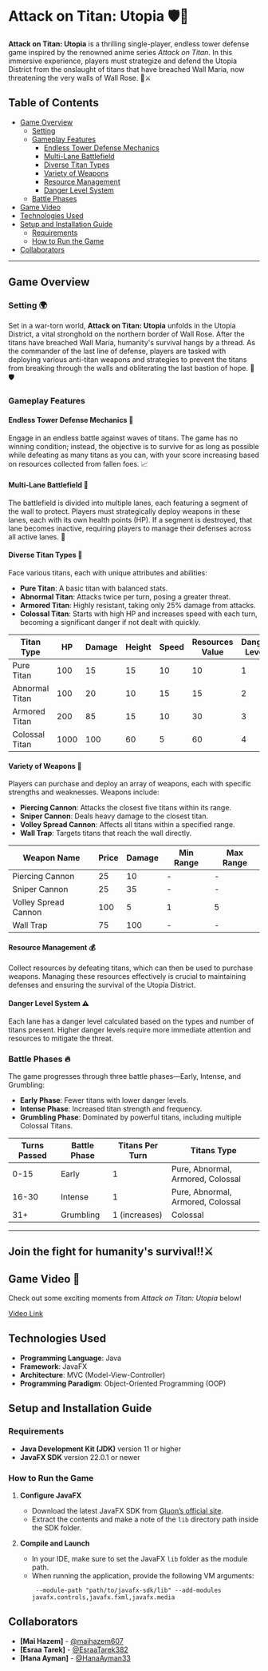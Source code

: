 # Attack on Titan: Utopia 🛡️👾

**Attack on Titan: Utopia** is a thrilling single-player, endless tower defense game inspired by the renowned anime series _Attack on Titan_. In this immersive experience, players must strategize and defend the Utopia District from the onslaught of titans that have breached Wall Maria, now threatening the very walls of Wall Rose. 🏰⚔️

## Table of Contents

- [Game Overview](#game-overview)
  - [Setting](#setting)
  - [Gameplay Features](#gameplay-features)
    - [Endless Tower Defense Mechanics](#endless-tower-defense-mechanics)
    - [Multi-Lane Battlefield](#multi-lane-battlefield)
    - [Diverse Titan Types](#diverse-titan-types)
    - [Variety of Weapons](#variety-of-weapons)
    - [Resource Management](#resource-management)
    - [Danger Level System](#danger-level-system)
  - [Battle Phases](#battle-phases)
- [Game Video](#game-video)
- [Technologies Used](#technologies-used)
- [Setup and Installation Guide](#setup-and-installation-guide)
  - [Requirements](#requirements)
  - [How to Run the Game](#how-to-run-the-game)
- [Collaborators](#collaborators)

---

## Game Overview

### Setting 🌍

Set in a war-torn world, **Attack on Titan: Utopia** unfolds in the Utopia District, a vital stronghold on the northern border of Wall Rose. After the titans have breached Wall Maria, humanity's survival hangs by a thread. As the commander of the last line of defense, players are tasked with deploying various anti-titan weapons and strategies to prevent the titans from breaking through the walls and obliterating the last bastion of hope. 💪🛡️

### Gameplay Features

#### Endless Tower Defense Mechanics 🏰

Engage in an endless battle against waves of titans. The game has no winning condition; instead, the objective is to survive for as long as possible while defeating as many titans as you can, with your score increasing based on resources collected from fallen foes. 📈

#### Multi-Lane Battlefield 🌌

The battlefield is divided into multiple lanes, each featuring a segment of the wall to protect. Players must strategically deploy weapons in these lanes, each with its own health points (HP). If a segment is destroyed, that lane becomes inactive, requiring players to manage their defenses across all active lanes. 🚧

#### Diverse Titan Types 👹

Face various titans, each with unique attributes and abilities:

- **Pure Titan**: A basic titan with balanced stats.
- **Abnormal Titan**: Attacks twice per turn, posing a greater threat.
- **Armored Titan**: Highly resistant, taking only 25% damage from attacks.
- **Colossal Titan**: Starts with high HP and increases speed with each turn, becoming a significant danger if not dealt with quickly.

| Titan Type     | HP   | Damage | Height | Speed | Resources Value | Danger Level |
| -------------- | ---- | ------ | ------ | ----- | --------------- | ------------ |
| Pure Titan     | 100  | 15     | 15     | 10    | 10              | 1            |
| Abnormal Titan | 100  | 20     | 10     | 15    | 15              | 2            |
| Armored Titan  | 200  | 85     | 15     | 10    | 30              | 3            |
| Colossal Titan | 1000 | 100    | 60     | 5     | 60              | 4            |

#### Variety of Weapons 🔫

Players can purchase and deploy an array of weapons, each with specific strengths and weaknesses. Weapons include:

- **Piercing Cannon**: Attacks the closest five titans within its range.
- **Sniper Cannon**: Deals heavy damage to the closest titan.
- **Volley Spread Cannon**: Affects all titans within a specified range.
- **Wall Trap**: Targets titans that reach the wall directly.

| Weapon Name          | Price | Damage | Min Range | Max Range |
| -------------------- | ----- | ------ | --------- | --------- |
| Piercing Cannon      | 25    | 10     | -         | -         |
| Sniper Cannon        | 25    | 35     | -         | -         |
| Volley Spread Cannon | 100   | 5      | 1         | 5         |
| Wall Trap            | 75    | 100    | -         | -         |

#### Resource Management 💰

Collect resources by defeating titans, which can then be used to purchase weapons. Managing these resources effectively is crucial to maintaining defenses and ensuring the survival of the Utopia District.

#### Danger Level System ⚠️

Each lane has a danger level calculated based on the types and number of titans present. Higher danger levels require more immediate attention and resources to mitigate the threat.

### Battle Phases 🔥

The game progresses through three battle phases—Early, Intense, and Grumbling:

- **Early Phase**: Fewer titans with lower danger levels.
- **Intense Phase**: Increased titan strength and frequency.
- **Grumbling Phase**: Dominated by powerful titans, including multiple Colossal Titans.

| Turns Passed | Battle Phase | Titans Per Turn | Titans Type                       |
| ------------ | ------------ | --------------- | --------------------------------- |
| 0-15         | Early        | 1               | Pure, Abnormal, Armored, Colossal |
| 16-30        | Intense      | 1               | Pure, Abnormal, Armored, Colossal |
| 31+          | Grumbling    | 1 (increases)   | Colossal                          |

---

## Join the fight for humanity's survival!!⚔️

## Game Video 📸

Check out some exciting moments from _Attack on Titan: Utopia_ below!

[Video Link](https://github.com/user-attachments/assets/5ab61407-7566-4f78-87d1-2293a17fdcbd)

## Technologies Used

- **Programming Language**: Java
- **Framework**: JavaFX
- **Architecture**: MVC (Model-View-Controller)
- **Programming Paradigm**: Object-Oriented Programming (OOP)

## Setup and Installation Guide

### Requirements

- **Java Development Kit (JDK)** version 11 or higher
- **JavaFX SDK** version 22.0.1 or newer

### How to Run the Game

1. **Configure JavaFX**

   - Download the latest JavaFX SDK from [Gluon’s official site](https://gluonhq.com/products/javafx/).
   - Extract the contents and make a note of the `lib` directory path inside the SDK folder.

2. **Compile and Launch**
   - In your IDE, make sure to set the JavaFX `lib` folder as the module path.
   - When running the application, provide the following VM arguments:
     ```
      --module-path "path/to/javafx-sdk/lib" --add-modules javafx.controls,javafx.fxml,javafx.media
     ```

## Collaborators

- **[Mai Hazem]** - [@maihazem607](https://github.com/maihazem607)
- **[Esraa Tarek]** - [@EsraaTarek382](https://github.com/EsraaTarek382)
- **[Hana Ayman]** - [@HanaAyman33](https://github.com/HanaAyman33)
